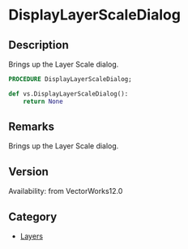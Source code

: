 # DisplayLayerScaleDialog

## Description
Brings up the Layer Scale dialog.

```pascal
PROCEDURE DisplayLayerScaleDialog;
```

```python
def vs.DisplayLayerScaleDialog():
    return None
```

## Remarks
Brings up the Layer Scale dialog.

## Version
Availability: from VectorWorks12.0

## Category
* [Layers](../Categories/Layers.md)
